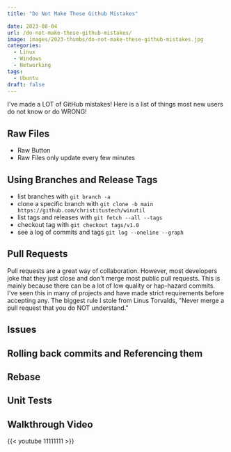 ```yaml
---
title: "Do Not Make These Github Mistakes"

date: 2023-08-04
url: /do-not-make-these-github-mistakes/
image: images/2023-thumbs/do-not-make-these-github-mistakes.jpg
categories:
  - Linux
  - Windows
  - Networking
tags:
  - Ubuntu
draft: false
---
```

I've made a LOT of GitHub mistakes! Here is a list of things most new users do not know or do WRONG!
<!--more-->

## Raw Files

- Raw Button
- Raw Files only update every few minutes

## Using Branches and Release Tags

- list branches with `git branch -a`
- clone a specific branch with `git clone -b main https://github.com/christitustech/winutil`
- list tags and releases with `git fetch --all --tags`
- checkout tag with `git checkout tags/v1.0`
- see a log of commits and tags `git log --oneline --graph`

## Pull Requests

Pull requests are a great way of collaboration. However, most developers joke that they just close and don't merge most public pull requests. This is mainly because there can be a lot of low quality or hap-hazard commits. I've seen this in many of projects and have made strict requirements before accepting any. The biggest rule I stole from Linus Torvalds, "Never merge a pull request that you do NOT understand."



## Issues

## Rolling back commits and Referencing them

## Rebase

## Unit Tests



## Walkthrough Video

{{< youtube 11111111 >}}
